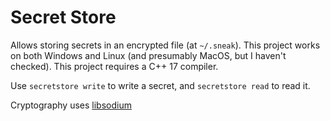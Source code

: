 # Secret Store

Allows storing secrets in an encrypted file (at `~/.sneak`). This project works on both Windows and Linux (and presumably MacOS, but I haven't checked). This project requires a C++ 17 compiler.

Use `secretstore write` to write a secret, and `secretstore read` to read it.

Cryptography uses [libsodium](https://github.com/jedisct1/libsodium)
